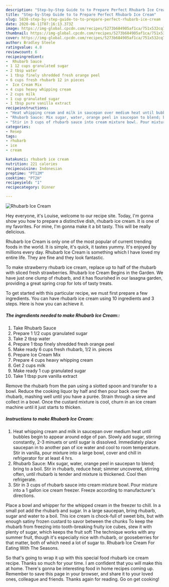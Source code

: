 ```yaml
---
description: "Step-by-Step Guide to to Prepare Perfect Rhubarb Ice Cream"
title: "Step-by-Step Guide to to Prepare Perfect Rhubarb Ice Cream"
slug: 5838-step-by-step-guide-to-to-prepare-perfect-rhubarb-ice-cream
date: 2020-06-11T07:16:13.373Z
image: https://img-global.cpcdn.com/recipes/5273b684905af1ca/751x532cq70/rhubarb-ice-cream-recipe-main-photo.jpg
thumbnail: https://img-global.cpcdn.com/recipes/5273b684905af1ca/751x532cq70/rhubarb-ice-cream-recipe-main-photo.jpg
cover: https://img-global.cpcdn.com/recipes/5273b684905af1ca/751x532cq70/rhubarb-ice-cream-recipe-main-photo.jpg
author: Bradley Steele
ratingvalue: 4.8
reviewcount: 6
recipeingredient:
-  Rhubarb Sauce
- 1 12 cups granulated sugar
- 2 tbsp water
- 1 tbsp finely shredded fresh orange peel
- 6 cups fresh rhubarb 12 in pieces
-  Ice Cream Mix
- 4 cups heavy whipping cream
- 2 cups milk
- 1 cup granulated sugar
- 1 tbsp pure vanilla extract
recipeinstructions:
- "Heat whipping cream and milk in saucepan over medium heat until bubbles begin to appear around edge of pan. Slowly add sugar, stirring constantly, 2-3 minuets or until sugar is dissolved. Immediately place saucepan in to another pan of ice water and cool to room temperature. Stir in vanilla, pour mixture into a large bowl, cover and chill in refrigerator for at least 4 hrs."
- "Rhubarb Sauce: Mix sugar, water, orange peel in saucepan to blend; bring to a boil. Stir in rhubarb, reduce heat; simmer uncovered, stirring often, until rhubarb is tender and mixture is thickened. Cool then refrigerate."
- "Stir in 3 cups of rhubarb sauce into cream mixture bowl. Pour mixture into a 1 gallon ice cream freezer. Freeze according to manufacturer&#39;s directions."
categories:
- Resep
tags:
- rhubarb
- ice
- cream

katakunci: rhubarb ice cream
nutrition: 221 calories
recipecuisine: Indonesian
preptime: "PT12M"
cooktime: "PT2H"
recipeyield: "1"
recipecategory: Dinner

---
```



![Rhubarb Ice Cream](https://img-global.cpcdn.com/recipes/5273b684905af1ca/751x532cq70/rhubarb-ice-cream-recipe-main-photo.jpg)

Hey everyone, it's Louise, welcome to our recipe site. Today, I'm gonna show you how to prepare a distinctive dish, rhubarb ice cream. It is one of my favorites. For mine, I'm gonna make it a bit tasty. This will be really delicious.

Rhubarb Ice Cream is only one of the most popular of current trending foods in the world. It is simple, it's quick, it tastes yummy. It's enjoyed by millions every day. Rhubarb Ice Cream is something which I have loved my entire life. They are fine and they look fantastic.

To make strawberry rhubarb ice cream, replace up to half of the rhubarb with sliced fresh strawberries. Rhubarb Ice Cream Begins in the Garden. We have just one clump of rhubarb, and it has flourished in our lasagna garden, providing a great spring crop for lots of tasty treats.


To get started with this particular recipe, we must first prepare a few ingredients. You can have rhubarb ice cream using 10 ingredients and 3 steps. Here is how you can achieve it.

##### The ingredients needed to make Rhubarb Ice Cream::

1. Take  Rhubarb Sauce
1. Prepare 1 1/2 cups granulated sugar
1. Take 2 tbsp water
1. Prepare 1 tbsp finely shredded fresh orange peel
1. Make ready 6 cups fresh rhubarb, 1/2 in. pieces
1. Prepare  Ice Cream Mix
1. Prepare 4 cups heavy whipping cream
1. Get 2 cups milk
1. Make ready 1 cup granulated sugar
1. Take 1 tbsp pure vanilla extract


Remove the rhubarb from the pan using a slotted spoon and transfer to a bowl. Reduce the cooking liquor by half and then pour back over the rhubarb, mashing well until you have a purée. Strain through a sieve and collect in a bowl. Once the custard mixture is cool, churn in an ice cream machine until it just starts to thicken. 

##### Instructions to make Rhubarb Ice Cream:

1. Heat whipping cream and milk in saucepan over medium heat until bubbles begin to appear around edge of pan. Slowly add sugar, stirring constantly, 2-3 minuets or until sugar is dissolved. Immediately place saucepan in to another pan of ice water and cool to room temperature. Stir in vanilla, pour mixture into a large bowl, cover and chill in refrigerator for at least 4 hrs.
1. Rhubarb Sauce: Mix sugar, water, orange peel in saucepan to blend; bring to a boil. Stir in rhubarb, reduce heat; simmer uncovered, stirring often, until rhubarb is tender and mixture is thickened. Cool then refrigerate.
1. Stir in 3 cups of rhubarb sauce into cream mixture bowl. Pour mixture into a 1 gallon ice cream freezer. Freeze according to manufacturer&#39;s directions.


Place a bowl and whipper for the whipped cream in the freezer to chill. In a small pot add the rhubarb and sugar. In a large saucepan, bring rhubarb, sugar and water to a boil. This ice cream is chock-full of sweet bits, but with enough satiny frozen custard to savor between the chunks To keep the rhubarb from freezing into tooth-breaking fruity ice cubes, stew it with plenty of sugar, which keeps the fruit soft The technique works with any summer fruit, though it&#39;s especially nice with rhubarb, or gooseberries for that matter, both of which need a lot of sugar to. Rhubarb Ice Cream For Eating With The Seasons. 

So that's going to wrap it up with this special food rhubarb ice cream recipe. Thanks so much for your time. I am confident that you will make this at home. There's gonna be interesting food in home recipes coming up. Remember to save this page in your browser, and share it to your loved ones, colleague and friends. Thanks again for reading. Go on get cooking!
